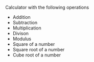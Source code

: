 Calculator with the following operations
- Addition
- Subtraction
- Multiplication
- Divison
- Modulus
- Square of a number
- Square root of a number
- Cube root of a number
